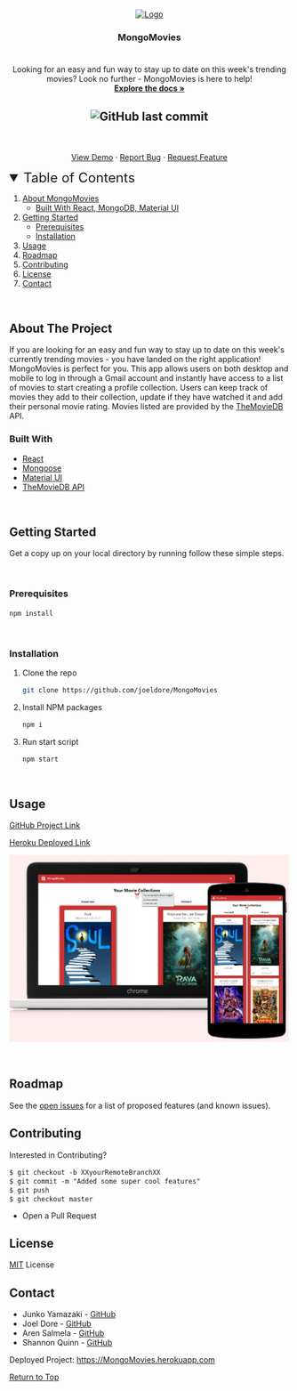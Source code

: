 <br />
<p align="center">
  <a href="https://github.com/joeldore/MongoMovies">
    <img src="./client/public/favicon.ico" alt="Logo" width="80" height="80">
  </a>

  <h3 align="center">MongoMovies</h3>

  # 

  <p align="center">
Looking for an easy and fun way to stay up to date on this week's trending movies? Look no further - MongoMovies is here to help!
    <br />
    <a href="https://github.com/joeldore/MongoMovies"><strong>Explore the docs »</strong></a>
    <br />

<h2 align="center"> 

![GitHub last commit](https://img.shields.io/github/last-commit/joeldore/MongoMovies)

</h2>
    <br />
    <p align="center"> 
    <a href="https://mongomovies.herokuapp.com/">View Demo</a>
    ·
    <a href="https://github.com/joeldore/MongoMovies/issues">Report Bug</a>
    ·
    <a href="https://github.com/joeldore/MongoMovies/issues">Request Feature</a>
    </p>
  </p>
</p>

<details open="open">
  <summary style="font-size: 24px">Table of Contents</summary>
  <ol>
    <li>
      <a href="#about-the-project">About MongoMovies</a>
      <ul>
        <li><a href="#built-with">Built With React, MongoDB, Material UI</a></li>
      </ul>
    </li>
    <li>
      <a href="#getting-started">Getting Started</a>
      <ul>
        <li><a href="#prerequisites">Prerequisites</a></li>
        <li><a href="#installation">Installation</a></li>
      </ul>
    </li>
    <li><a href="#usage">Usage</a></li>
    <li><a href="#roadmap">Roadmap</a></li>
    <li><a href="#contributing">Contributing</a></li>
    <li><a href="#license">License</a></li>
    <li><a href="#contact">Contact</a></li>
  </ol>
</details>
</br>



<!-- ABOUT THE PROJECT -->
## About The Project

If you are looking for an easy and fun way to stay up to date on this week's currently trending movies - you have landed on the right application! MongoMovies is perfect for you. This app allows users on both desktop and mobile to log in through a Gmail account and instantly have access to a list of movies to start creating a profile collection. Users can keep track of movies they add to their collection, update if they have watched it and add their personal movie rating. Movies listed are provided by the [TheMovieDB](https://www.themoviedb.org/?language=en-US) API.
### Built With

* [React](https://github.com/facebook/react)
* [Mongoose](https://mongoosejs.com/docs/guide.html)
* [Material UI](https://github.com/mui-org/material-ui)
* [TheMovieDB API](https://www.themoviedb.org/?language=en-US)


</br>

## Getting Started

Get a copy up on your local directory by running follow these simple steps.

</br>

### Prerequisites

  ```sh
  npm install
  ```
</br>

### Installation

1. Clone the repo
   ```sh
   git clone https://github.com/joeldore/MongoMovies
   ```
2. Install NPM packages
   ```sh
   npm i
   ```
3. Run start script
   ```sh
   npm start
   ```


</br>

## Usage

[GitHub Project Link](https://github.com/arensalmela/MongoMovies)
</n>

[Heroku Deployed Link](https://mongomovies.herokuapp.com/)

![screenshot](client/src/assets/images/demoScreen.png)
 
</br>

## Roadmap

See the [open issues](https://github.com/joeldore/MongoMovies) for a list of proposed features (and known issues).

## Contributing

Interested in Contributing? 

```
$ git checkout -b XXyourRemoteBranchXX
$ git commit -m "Added some super cool features"
$ git push
$ git checkout master
```
* Open a Pull Request


## License
[MIT](https://github.com/joeldore/MongoMovies/blob/master/LICENSE) License

## Contact

* Junko Yamazaki - [GitHub](https://github.com/junkoyama) 
* Joel Dore - [GitHub](https://github.com/JoelDore)
* Aren Salmela - [GitHub](https://github.com/arensalmela)
* Shannon Quinn - [GitHub](https://github.com/shannonquinn91)

Deployed Project: https://MongoMovies.herokuapp.com

[Return to Top](# )
